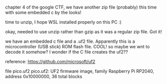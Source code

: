chapter 4 of the google CTF, we have another zip file (probably) this time with some embedded c by the looks!

time to unzip, I hope WSL installed properly on this PC :)

okay, needed to use unzip rather than gzip as it was a regular zip file. Got it! 

we have an embedded c file and a .uf2 file. Apparently this is a microcontroller (USB stick) ROM flash file. COOL! so maybe we wnt to decode it somehow? I wonder if the C file creates the uf2??

reference: https://github.com/microsoft/uf2

file pico.uf2 
pico.uf2: UF2 firmware image, family Raspberry Pi RP2040, address 0x10000000, 36 total blocks

